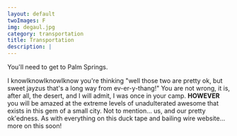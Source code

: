 ```yaml
---
layout: default
twoImages: F
img: degaul.jpg
category: transportation
title: Transportation
description: |
---
```



You'll need to get to Palm Springs.   


I knowIknowIknowIknow you're thinking "well those two are pretty ok, but sweet jayzus that's a long way from ev-er-y-thang!"  You are not wrong, it is, after all, the desert, and I will admit, I was once in your camp.  **HOWEVER** you will be amazed at the extreme levels of unadulterated awesome that exists in this gem of a small city.  Not to mention... us, and our pretty ok'edness.  As with everything on this duck tape and bailing wire website... more on this soon!
